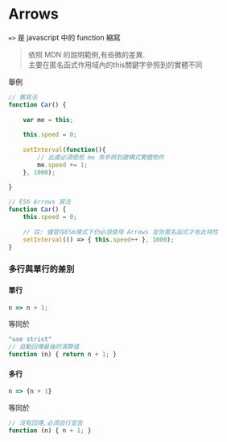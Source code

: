 # Arrows

` => ` 是 javascript 中的 function 縮寫

 > 依照 MDN 的說明範例,有些微的差異. <br>
 > 主要在匿名函式作用域內的this關鍵字參照到的實體不同
 
舉例
```js
// 舊寫法
function Car() {
    
    var me = this;
    
    this.speed = 0;
    
    setInterval(function(){
        // 此處必須使用 me 來參照到建構式實體物件
        me.speed += 1;
    }, 1000);
    
}
```

```js
// ES6 Arrows 寫法
function Car() {
    this.speed = 0;
    
    // 註: 儘管在ES6模式下仍必須使用 Arrows 宣告匿名函式才有此特性
    setInterval(() => { this.speed++ }, 1000);
}
```
 
### 多行與單行的差別

#### 單行
```js
n => n + 1;
```
等同於
```js
"use strict"
// 自動回傳最後的演算值
function (n) { return n + 1; }
```

#### 多行

```js
n => {n + 1}
```
等同於
```js
// 沒有回傳,必須自行宣告
function (n) { n + 1; }
```